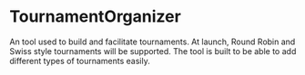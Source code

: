 # TournamentOrganizer
An tool used to build and facilitate tournaments. At launch, Round Robin and Swiss style tournaments will be supported. The tool is built to be able to add different types of tournaments easily.
